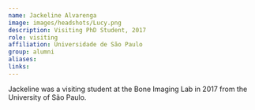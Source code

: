 ```yaml
---
name: Jackeline Alvarenga
image: images/headshots/Lucy.png
description: Visiting PhD Student, 2017
role: visiting
affiliation: Universidade de São Paulo
group: alumni
aliases: 
links:
---
```


Jackeline was a visiting student at the Bone Imaging Lab in 2017 from the University of São Paulo.